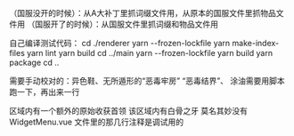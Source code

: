 （国服没开的时候）：从A大补丁里抓词缀文件用，从原本的国服文件里抓物品文件用
（国服开了的时候）：从国服文件里抓词缀和物品文件用

自己编译测试代码：
cd ./renderer
yarn --frozen-lockfile
yarn make-index-files
yarn lint
yarn build
cd ../main
yarn --frozen-lockfile
yarn build
yarn package
cd ..


需要手动校对的：异色鞋、无所遁形的“恶毒牢房” “恶毒结界”、
涂油需要用脚本跑一下，再出来一行

区域内有一个额外的原始收获首领 该区域内有白骨之牙 莫名其妙没有
WidgetMenu.vue 文件里的那几行注释是调试用的